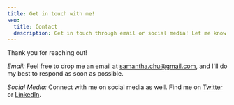 ```yaml
---
title: Get in touch with me!
seo:
  title: Contact
  description: Get in touch through email or social media! Let me know how I can help.
---
```


Thank you for reaching out!

_Email:_
Feel free to drop me an email at [samantha.chu@gmail.com](mailto:samantha.chu@gmail.com), and I'll do my best to respond as soon as possible.

_Social Media:_
Connect with me on social media as well. Find me on [Twitter](https://twitter.com) or [LinkedIn](https://www.linkedin.com/in/samantha-chu/).
